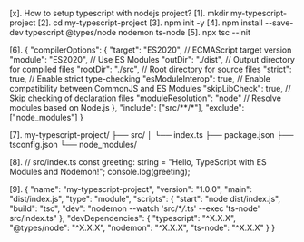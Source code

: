 [x]. How to setup typescript with nodejs project?
[1]. mkdir my-typescript-project
[2]. cd my-typescript-project
[3]. npm init -y
[4]. npm install --save-dev typescript @types/node nodemon ts-node
[5]. npx tsc --init

[6]. {
"compilerOptions": {
"target": "ES2020", // ECMAScript target version
"module": "ES2020", // Use ES Modules
"outDir": "./dist", // Output directory for compiled files
"rootDir": "./src", // Root directory for source files
"strict": true, // Enable strict type-checking
"esModuleInterop": true, // Enable compatibility between CommonJS and ES Modules
"skipLibCheck": true, // Skip checking of declaration files
"moduleResolution": "node" // Resolve modules based on Node.js
},
"include": ["src/**/*"],
"exclude": ["node_modules"]
}

[7]. my-typescript-project/
├── src/
│ └── index.ts
├── package.json
├── tsconfig.json
└── node_modules/

[8]. // src/index.ts
const greeting: string = "Hello, TypeScript with ES Modules and Nodemon!";
console.log(greeting);

[9]. {
"name": "my-typescript-project",
"version": "1.0.0",
"main": "dist/index.js",
"type": "module",
"scripts": {
"start": "node dist/index.js",
"build": "tsc",
"dev": "nodemon --watch 'src/\*_/_.ts' --exec 'ts-node' src/index.ts"
},
"devDependencies": {
"typescript": "^X.X.X",
"@types/node": "^X.X.X",
"nodemon": "^X.X.X",
"ts-node": "^X.X.X"
}
}
